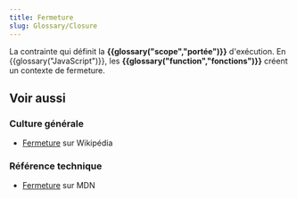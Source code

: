 ```yaml
---
title: Fermeture
slug: Glossary/Closure
---
```


La contrainte qui définit la **{{glossary("scope","portée")}}** d'exécution. En {{glossary("JavaScript")}}, les **{{glossary("function","fonctions")}}** créent un contexte de fermeture.

## Voir aussi

### Culture générale

- [Fermeture](<https://fr.wikipedia.org/wiki/Fermeture_(informatique)>) sur Wikipédia

### Référence technique

- [Fermeture](/fr/docs/Web/JavaScript/Closures) sur MDN
